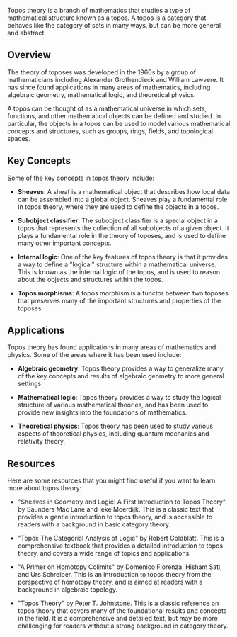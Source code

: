 Topos theory is a branch of mathematics that studies a type of mathematical structure known as a topos. A topos is a category that behaves like the category of sets in many ways, but can be more general and abstract.

## Overview

The theory of toposes was developed in the 1960s by a group of mathematicians including Alexander Grothendieck and William Lawvere. It has since found applications in many areas of mathematics, including algebraic geometry, mathematical logic, and theoretical physics.

A topos can be thought of as a mathematical universe in which sets, functions, and other mathematical objects can be defined and studied. In particular, the objects in a topos can be used to model various mathematical concepts and structures, such as groups, rings, fields, and topological spaces.

## Key Concepts

Some of the key concepts in topos theory include:

-   **Sheaves**: A sheaf is a mathematical object that describes how local data can be assembled into a global object. Sheaves play a fundamental role in topos theory, where they are used to define the objects in a topos.
    
-   **Subobject classifier**: The subobject classifier is a special object in a topos that represents the collection of all subobjects of a given object. It plays a fundamental role in the theory of toposes, and is used to define many other important concepts.
    
-   **Internal logic**: One of the key features of topos theory is that it provides a way to define a "logical" structure within a mathematical universe. This is known as the internal logic of the topos, and is used to reason about the objects and structures within the topos.
    
-   **Topos morphisms**: A topos morphism is a functor between two toposes that preserves many of the important structures and properties of the toposes.
    

## Applications

Topos theory has found applications in many areas of mathematics and physics. Some of the areas where it has been used include:

-   **Algebraic geometry**: Topos theory provides a way to generalize many of the key concepts and results of algebraic geometry to more general settings.
    
-   **Mathematical logic**: Topos theory provides a way to study the logical structure of various mathematical theories, and has been used to provide new insights into the foundations of mathematics.
    
-   **Theoretical physics**: Topos theory has been used to study various aspects of theoretical physics, including quantum mechanics and relativity theory.
    

## Resources

Here are some resources that you might find useful if you want to learn more about topos theory:

-   "Sheaves in Geometry and Logic: A First Introduction to Topos Theory" by Saunders Mac Lane and Ieke Moerdijk. 
  This is a classic text that provides a gentle introduction to topos theory, and is accessible to readers with a background in basic category theory.
    
-   "Topoi: The Categorial Analysis of Logic" by Robert Goldblatt. 
  This is a comprehensive textbook that provides a detailed introduction to topos theory, and covers a wide range of topics and applications.
    
-   "A Primer on Homotopy Colimits" by Domenico Fiorenza, Hisham Sati, and Urs Schreiber. 
  This is an introduction to topos theory from the perspective of homotopy theory, and is aimed at readers with a background in algebraic topology.
    
-   "Topos Theory" by Peter T. Johnstone. 
  This is a classic reference on topos theory that covers many of the foundational results and concepts in the field. It is a comprehensive and detailed text, but may be more challenging for readers without a strong background in category theory.